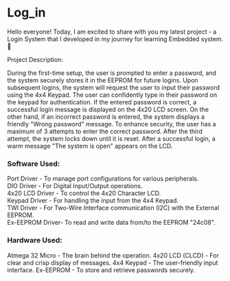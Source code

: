 # Log_in
Hello everyone! Today, I am excited to share with you my latest project - a Login System that I developed in my journey for learning Embedded system. 🚀

Project Description:

During the first-time setup, the user is prompted to enter a password, and the system securely stores it in the EEPROM for future logins.
Upon subsequent logins, the system will request the user to input their password using the 4x4 Keypad.
The user can confidently type in their password on the keypad for authentication.
If the entered password is correct, a successful login message is displayed on the 4x20 LCD screen.
On the other hand, if an incorrect password is entered, the system displays a friendly "Wrong password" message.
To enhance security, the user has a maximum of 3 attempts to enter the correct password. After the third attempt, the system locks down until it is reset.
After a successful login, a warm message "The system is open" appears on the LCD.

<h3> Software Used:</h3>

Port Driver     - To manage port configurations for various peripherals.  
DIO Driver      - For Digital Input/Output operations.  
4x20 LCD Driver - To control the 4x20 Character LCD.  
Keypad Driver   - For handling the input from the 4x4 Keypad.  
TWI Driver      - For Two-Wire Interface communication (I2C) with the External EEPROM.  
Ex-EEPROM Driver- To read and write data from/to the EEPROM "24c08".  

<h3> Hardware Used:</h3>

Atmega 32 Micro - The brain behind the operation.
4x20 LCD (CLCD) - For clear and crisp display of messages.
4x4 Keypad      - The user-friendly input interface.
Ex-EEPROM       - To store and retrieve passwords securely.




